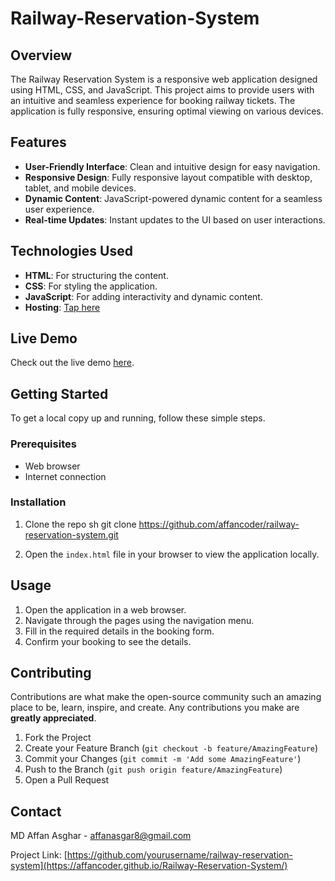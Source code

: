 # Railway-Reservation-System

## Overview
The Railway Reservation System is a responsive web application designed using HTML, CSS, and JavaScript. This project aims to provide users with an intuitive and seamless experience for booking railway tickets. The application is fully responsive, ensuring optimal viewing on various devices.

## Features
- **User-Friendly Interface**: Clean and intuitive design for easy navigation.
- **Responsive Design**: Fully responsive layout compatible with desktop, tablet, and mobile devices.
- **Dynamic Content**: JavaScript-powered dynamic content for a seamless user experience.
- **Real-time Updates**: Instant updates to the UI based on user interactions.

## Technologies Used
- **HTML**: For structuring the content.
- **CSS**: For styling the application.
- **JavaScript**: For adding interactivity and dynamic content.
- **Hosting**: [Tap here](https://railway-reservation-system-grp3.vercel.app/)

## Live Demo
Check out the live demo [here](https://railway-reservation-system-grp3.vercel.app/).

## Getting Started
To get a local copy up and running, follow these simple steps.

### Prerequisites
- Web browser
- Internet connection

### Installation
1. Clone the repo
   sh
   git clone https://github.com/affancoder/railway-reservation-system.git
   
2. Open the `index.html` file in your browser to view the application locally.

## Usage
1. Open the application in a web browser.
2. Navigate through the pages using the navigation menu.
3. Fill in the required details in the booking form.
4. Confirm your booking to see the details.

## Contributing
Contributions are what make the open-source community such an amazing place to be, learn, inspire, and create. Any contributions you make are **greatly appreciated**.

1. Fork the Project
2. Create your Feature Branch (`git checkout -b feature/AmazingFeature`)
3. Commit your Changes (`git commit -m 'Add some AmazingFeature'`)
4. Push to the Branch (`git push origin feature/AmazingFeature`)
5. Open a Pull Request

## Contact
MD Affan Asghar - [affanasgar8@gmail.com](mailto:affanasgar8@gmail.com)

Project Link: [https://github.com/yourusername/railway-reservation-system](https://affancoder.github.io/Railway-Reservation-System/)
